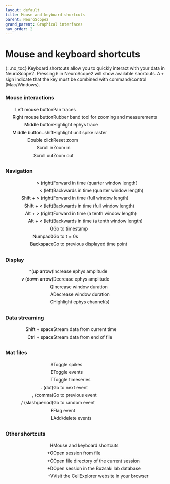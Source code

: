 ```yaml
---
layout: default
title: Mouse and keyboard shortcuts
parent: NeuroScope2
grand_parent: Graphical interfaces
nav_order: 2
---
```

<style>
.main-content dd{
    margin: 0 0 0 110px !important;
    margin-left: 0.2em  !important;
}
dl {
    padding: 0.1em;
  }
  dt {
    float: left;
    clear: left;
    width: 150px;
    text-align: right;
    color: black;
    font-weight: normal;
    font-size: 14px;
  }
  dt::after {
    content: " ";
  }
  dd {
    margin: 0 0 0 110px;
    padding: 0 0 0.5em 0;
    font-size: 14px;
  }
</style>


# Mouse and keyboard shortcuts
{: .no_toc}
Keyboard shortcuts allow you to quickly interact with your data in NeuroScope2. Pressing `H` in NeuroScope2 will show available shortcuts. A `+` sign indicate that the key must be combined with command/control (Mac/Windows).

### Mouse interactions
<dl>
  <dt>Left mouse button</dt>
  <dd>Pan traces</dd>
  <dt>Right mouse button</dt>
  <dd>Rubber band tool for zooming and measurements</dd>
  <dt>Middle button</dt>
  <dd>Highlight ephys trace</dd>
  <dt>Middle button+shift</dt>
  <dd>Highlight unit spike raster</dd>
  <dt>Double click</dt>
  <dd>Reset zoom</dd>
  <dt>Scroll in</dt>
  <dd>Zoom in</dd>
  <dt>Scroll out</dt>
  <dd>Zoom out</dd>
</dl>

### Navigation
<dl>
  <dt>> (right)</dt>
  <dd>Forward in time (quarter window length)</dd>
  <dt>< (left)</dt>
  <dd>Backwards in time (quarter window length)</dd>
  <dt>Shift + > (right)</dt>
  <dd>Forward in time (full window length)</dd>
  <dt>Shift + < (left)</dt>
  <dd>Backwards in time (full window length)</dd>
  <dt>Alt + > (right)</dt>
  <dd>Forward in time (a tenth window length)</dd>
  <dt>Alt + < (left)</dt>
  <dd>Backwards in time (a tenth window length)</dd>
  <dt>G</dt>
  <dd>Go to timestamp</dd>
  <dt>Numpad0</dt>
  <dd>Go to t = 0s</dd>
  <dt>Backspace</dt>
  <dd>Go to previous displayed time point</dd>
</dl>

### Display
<dl>
  <dt>^(up arrow)</dt>
  <dd>Increase ephys amplitude</dd>
  <dt>v (down arrow)</dt>
  <dd>Decrease ephys amplitude</dd>
  <dt>Q</dt>
  <dd>Increase window duration</dd>
  <dt>A</dt>
  <dd>Decrease window duration</dd>
  <dt>C</dt>
  <dd>Highlight ephys channel(s)</dd>
</dl>

### Data streaming
<dl>
  <dt>Shift + space</dt>
  <dd>Stream data from current time</dd>
  <dt>Ctrl + space</dt>
  <dd>Stream data from end of file</dd>
</dl>

### Mat files 
<dl>
  <dt>S</dt>
  <dd>Toggle spikes</dd>
  <dt>E</dt>
  <dd>Toggle events</dd>
  <dt>T</dt>
  <dd>Toggle timeseries</dd>
  <dt>. (dot)</dt>
  <dd>Go to next event</dd>
  <dt>, (comma)</dt>
  <dd>Go to previous event</dd>
  <dt>/ (slash/period)</dt>
  <dd>Go to random event</dd>
  <dt>F</dt>
  <dd>Flag event</dd>
  <dt>L</dt>
  <dd>Add/delete events</dd>
</dl>

### Other shortcuts
<dl>
  <dt>H</dt>
  <dd>Mouse and keyboard shortcuts</dd>
  <dt>+O</dt>
  <dd>Open session from file</dd>
  <dt>+C</dt>
  <dd>Open file directory of the current session</dd>
  <dt>+D</dt>
  <dd>Open session in the Buzsaki lab database</dd>
  <dt>+V</dt>
  <dd>Visit the CellExplorer website in your browser</dd>
</dl>

